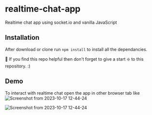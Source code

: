 # realtime-chat-app
Realtime chat app using socket.io and vanilla JavaScript



## Installation 
After download or clone run `npm install` to install all the dependancies.

🙏 If you find this repo helpful then don't forget to give a start ❇️ to this repository. :)

## Demo 

To interact with realtime chat open the app in other browser tab like
![Screenshot from 2023-10-17 12-44-24](https://github.com/adityadhopade/chat-app/assets/48392204/c884e805-ca40-49c5-8776-78dcfee2059e)


![Screenshot from 2023-10-17 12-44-24](https://github.com/adityadhopade/chat-app/assets/48392204/36c38014-072e-43b6-9d9b-c64fc2763335)
